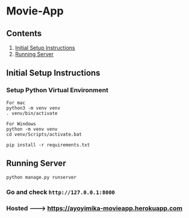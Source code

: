 # Movie-App

## Contents

1. [Initial Setup Instructions](#initial-setup-instructions)
1. [Running Server](#running-server)


## Initial Setup Instructions

### Setup Python Virtual Environment
```buildoutcfg
For mac
python3 -m venv venv
. venv/bin/activate

For Windows
python -m venv venv
cd venv/Scripts/activate.bat

pip install -r requirements.txt
```
## Running Server
```
python manage.py runserver
```
### Go and check `http://127.0.0.1:8000`

### Hosted ---> https://ayoyimika-movieapp.herokuapp.com
